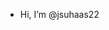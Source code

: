 - Hi, I’m @jsuhaas22

<!---
jsuhaas22/jsuhaas22 is a ✨ special ✨ repository because its `README.md` (this file) appears on your GitHub profile.
You can click the Preview link to take a look at your changes.
--->
